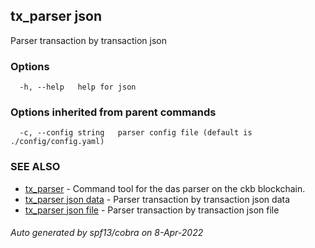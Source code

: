 ## tx_parser json

Parser transaction by transaction json

### Options

```
  -h, --help   help for json
```

### Options inherited from parent commands

```
  -c, --config string   parser config file (default is ./config/config.yaml)
```

### SEE ALSO

* [tx_parser](tx_parser.md)	 - Command tool for the das parser on the ckb blockchain.
* [tx_parser json data](tx_parser_json_data.md)	 - Parser transaction by transaction json data
* [tx_parser json file](tx_parser_json_file.md)	 - Parser transaction by transaction json file

###### Auto generated by spf13/cobra on 8-Apr-2022
